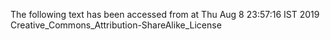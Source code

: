 The following text has been accessed from at Thu Aug 8 23:57:16 IST 2019
Creative_Commons_Attribution-ShareAlike_License
